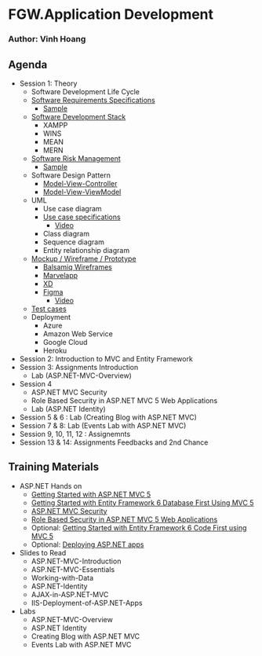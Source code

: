 # FGW.Application Development

### Author: Vinh Hoang

## Agenda
- Session 1: Theory
  - Software Development Life Cycle
  - [Software Requirements Specifications](http://www.cs.toronto.edu/~sme/CSC340F/slides/17-specifications.pdf)
    - [Sample](http://www.cci.drexel.edu/SeniorDesign/2016_2017/Als/ConnectomeSRS.pdf)
  - [Software Development Stack](https://en.wikipedia.org/wiki/Solution_stack)
    - XAMPP
    - WINS
    - MEAN
    - MERN
  - [Software Risk Management](https://www.test-institute.org/What_Is_Software_Risk_And_Software_Risk_Management.php)
    - [Sample](https://www.axia-consulting.co.uk/html/risk_assessment_form.html)
  - Software Design Pattern
    - [Model-View-Controller](https://en.wikipedia.org/wiki/Model%E2%80%93view%E2%80%93controller)
    - [Model-View-ViewModel](https://en.wikipedia.org/wiki/Model%E2%80%93view%E2%80%93viewmodel)
  - UML
    - Use case diagram
    - [Use case specifications](https://www.visual-paradigm.com/guide/use-case/what-is-use-case-specification/)
      - [Video](https://www.youtube.com/watch?v=i3dg99MWLZU)
    - Class diagram
    - Sequence diagram
    - Entity relationship diagram
  - [Mockup / Wireframe / Prototype](https://brainhub.eu/blog/difference-between-wireframe-mockup-prototype/)
    - [Balsamiq Wireframes](https://balsamiq.com/)
    - [Marvelapp](https://marvelapp.com/)
    - [XD](https://www.adobe.com/products/xd.html)
    - [Figma](https://www.figma.com/)
      - [Video](https://www.youtube.com/watch?v=6Id4INKEwb8)
  - [Test cases](https://www.softwaretestingmaterial.com/test-case-template-with-explanation/)
  - Deployment
    - Azure
    - Amazon Web Service
    - Google Cloud
    - Heroku
- Session 2: Introduction to MVC and Entity Framework
- Session 3: Assignments Introduction
  - Lab (ASP.NET-MVC-Overview)
- Session 4
  - ASP.NET MVC Security
  - Role Based Security in ASP.NET MVC 5 Web Applications
  - Lab (ASP.NET Identity)
- Session 5 & 6 : Lab (Creating Blog with ASP.NET MVC)
- Session 7 & 8: Lab (Events Lab with ASP.NET MVC)
- Session 9, 10, 11, 12 : Assignemnts
- Session 13 & 14: Assignments Feedbacks and 2nd Chance

## Training Materials

- ASP.NET Hands on
  - [Getting Started with ASP.NET MVC 5](https://docs.microsoft.com/en-us/aspnet/mvc/overview/getting-started/introduction/)
  - [Getting Started with Entity Framework 6 Database First Using MVC 5](https://docs.microsoft.com/en-us/aspnet/mvc/overview/getting-started/database-first-development/)
  - [ASP.NET MVC Security](https://www.tutorialspoint.com/asp.net_mvc/asp.net_mvc_security.htm)
  - [Role Based Security in ASP.NET MVC 5 Web Applications](https://www.dotnetcurry.com/aspnet-mvc/1102/aspnet-mvc-role-based-security)
  - Optional: [Getting Started with Entity Framework 6 Code First using MVC 5](https://docs.microsoft.com/en-us/aspnet/mvc/overview/getting-started/getting-started-with-ef-using-mvc/)
  - Optional: [Deploying ASP.NET apps](https://docs.microsoft.com/en-us/azure/app-service/app-service-web-get-started-dotnet-framework)
- Slides to Read
  - ASP.NET-MVC-Introduction
  - ASP.NET-MVC-Essentials
  - Working-with-Data
  - ASP.NET-Identity
  - AJAX-in-ASP.NET-MVC
  - IIS-Deployment-of-ASP.NET-Apps
- Labs
  - ASP.NET-MVC-Overview
  - ASP.NET Identity
  - Creating Blog with ASP.NET MVC
  - Events Lab with ASP.NET MVC
  